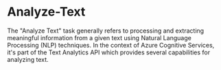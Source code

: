 # Analyze-Text
The "Analyze Text" task generally refers to processing and extracting meaningful information from a given text using Natural Language Processing (NLP) techniques. In the context of Azure Cognitive Services, it's part of the Text Analytics API which provides several capabilities for analyzing text.
